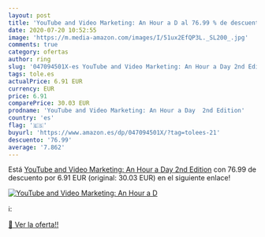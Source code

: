 ```yaml
---
layout: post
title: 'YouTube and Video Marketing: An Hour a D al 76.99 % de descuento'
date: 2020-07-20 10:52:55
image: 'https://m.media-amazon.com/images/I/51ux2EfQP3L._SL200_.jpg'
comments: true
category: ofertas
author: ring
slug: '047094501X-es YouTube and Video Marketing: An Hour a Day 2nd Edition'
tags: tole.es
actualPrice: 6.91 EUR
currency: EUR
price: 6.91
comparePrice: 30.03 EUR
prodname: 'YouTube and Video Marketing: An Hour a Day  2nd Edition'
country: 'es'
flag: '🇪🇸'
buyurl: 'https://www.amazon.es/dp/047094501X/?tag=tolees-21'
descuento: '76.99'
average: '7.862'
---
```


Está [YouTube and Video Marketing: An Hour a Day  2nd Edition](https://www.amazon.es/dp/047094501X/?tag=tolees-21) con 76.99 de descuento por 6.91 EUR (original: 30.03 EUR) en el siguiente enlace!

[![YouTube and Video Marketing: An Hour a D](https://m.media-amazon.com/images/I/51ux2EfQP3L._SL200_.jpg)](https://www.amazon.es/dp/047094501X/?tag=tolees-21)

ℹ️:


[🛒 Ver la oferta!!](https://www.amazon.es/dp/047094501X/?tag=tolees-21)
